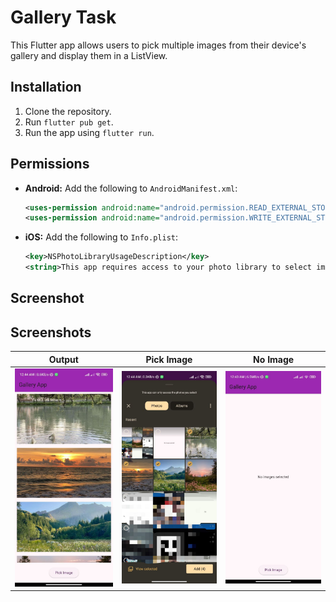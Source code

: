 # Gallery Task

This Flutter app allows users to pick multiple images from their device's gallery and display them
in a ListView.

## Installation

1. Clone the repository.
2. Run `flutter pub get`.
3. Run the app using `flutter run`.

## Permissions

- **Android:** Add the following to `AndroidManifest.xml`:
  ```xml
  <uses-permission android:name="android.permission.READ_EXTERNAL_STORAGE"/>
  <uses-permission android:name="android.permission.WRITE_EXTERNAL_STORAGE"/>
  ```
- **iOS:** Add the following to `Info.plist`:
  ```xml
  <key>NSPhotoLibraryUsageDescription</key>
  <string>This app requires access to your photo library to select images.</string>
  ```

## Screenshot

## Screenshots

| Output                        | Pick Image                           | No Image                         |
|-------------------------------|--------------------------------------|----------------------------------|
| ![Output](screens/output.jpg) | ![Pick Image](screens/pickImage.jpg) | ![No Image](screens/noImage.jpg) |
